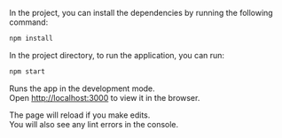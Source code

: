 In the project, you can install the dependencies by running the following command:

```bash
npm install
```

In the project directory, to run the application, you can run:

```bash
npm start
```

Runs the app in the development mode.\
Open [http://localhost:3000](http://localhost:3000) to view it in the browser.

The page will reload if you make edits.\
You will also see any lint errors in the console.
